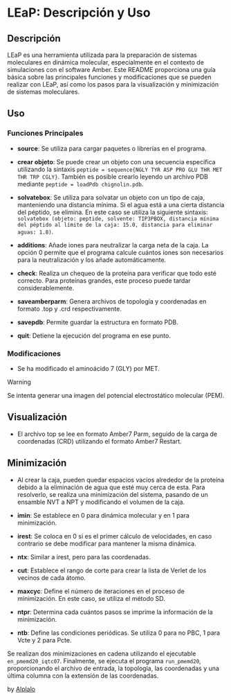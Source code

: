 # LEaP: Descripción y Uso

## Descripción

LEaP es una herramienta utilizada para la preparación de sistemas moleculares en dinámica molecular, especialmente en el contexto de simulaciones con el software Amber. Este README proporciona una guía básica sobre las principales funciones y modificaciones que se pueden realizar con LEaP, así como los pasos para la visualización y minimización de sistemas moleculares.

## Uso

### Funciones Principales

- **source**: Se utiliza para cargar paquetes o librerías en el programa.

- **crear objeto**: Se puede crear un objeto con una secuencia específica utilizando la sintaxis `peptide = sequence{NGLY TYR ASP PRO GLU THR MET THR TRP CGLY}`. También es posible crearlo leyendo un archivo PDB mediante `peptide = loadPdb chignolin.pdb`.

- **solvatebox**: Se utiliza para solvatar un objeto con un tipo de caja, manteniendo una distancia mínima. Si el agua está a una cierta distancia del péptido, se elimina. En este caso se utiliza la siguiente sintaxis: `solvatebox (objeto: peptide, solvente: TIP3PBOX, distancia mínima del péptido al límite de la caja: 15.0, distancia para eliminar aguas: 1.8)`.

- **additions**: Añade iones para neutralizar la carga neta de la caja. La opción 0 permite que el programa calcule cuántos iones son necesarios para la neutralización y los añade automáticamente.

- **check**: Realiza un chequeo de la proteína para verificar que todo esté correcto. Para proteínas grandes, este proceso puede tardar considerablemente.

- **saveamberparm**: Genera archivos de topología y coordenadas en formato .top y .crd respectivamente.

- **savepdb**: Permite guardar la estructura en formato PDB.

- **quit**: Detiene la ejecución del programa en ese punto.

### Modificaciones

- Se ha modificado el aminoácido 7 (GLY) por MET.

> [!WARNING]
> Se intenta generar una imagen del potencial electrostático molecular (PEM).

## Visualización

- El archivo top se lee en formato Amber7 Parm, seguido de la carga de coordenadas (CRD) utilizando el formato Amber7 Restart.

## Minimización

- Al crear la caja, pueden quedar espacios vacíos alrededor de la proteína debido a la eliminación de agua que esté muy cerca de esta. Para resolverlo, se realiza una minimización del sistema, pasando de un ensamble NVT a NPT y modificando el volumen de la caja.

- **imin**: Se establece en 0 para dinámica molecular y en 1 para minimización.

- **irest**: Se coloca en 0 si es el primer cálculo de velocidades, en caso contrario se debe modificar para mantener la misma dinámica.

- **ntx**: Similar a irest, pero para las coordenadas.

- **cut**: Establece el rango de corte para crear la lista de Verlet de los vecinos de cada átomo.

- **maxcyc**: Define el número de iteraciones en el proceso de minimización. En este caso, se utiliza el método SD.

- **ntpr**: Determina cada cuántos pasos se imprime la información de la minimización.

- **ntb**: Define las condiciones periódicas. Se utiliza 0 para no PBC, 1 para Vcte y 2 para Pcte.

Se realizan dos minimizaciones en cadena utilizando el ejecutable `en_pmemd20_iqtc07`. Finalmente, se ejecuta el programa `run_pmemd20`, proporcionando el archivo de entrada, la topología, las coordenadas y una última columna con la extensión de las coordenadas.


by [Alplalo](https://github.com/Alplalo)